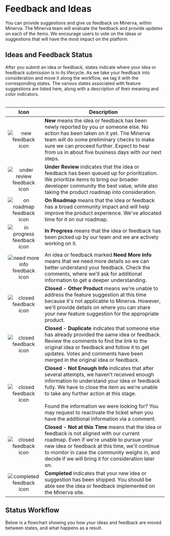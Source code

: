 # Feedback and Ideas     
You can provide suggestions and give us feedback on Minerva, within Minerva. The Minerva team will evaluate the feedback and provide updates on each of the items. We encourage users to vote on the ideas or suggestions that will have the most impact on the platform.
## Ideas and Feedback Status
After you submit an idea or feedback, states indicate where your idea or feedback submission is in its lifecycle. As we take your feedback into consideration and move it along the workflow, we tag it with the corresponding states. The various states associated with feature suggestions are listed here, along with a description of their meaning and color indicators.<br/><br/>

| Icon  | Description |
| :---------------:  | ----  |
| ![new feedback icon](https://github.com/MicrosoftDocs/microsoft-qa-docs/blob/master/microsoft-qa-docs/support-docs/media/Minerva_Feedback_New.PNG) | **New** means the idea or feedback has been newly reported by you or someone else. No action has been taken on it yet. The Minerva team will do some preliminary checks to make sure we can proceed further. Expect to hear from us in about five business days with our next steps.  |
| ![under review feedback icon](https://github.com/MicrosoftDocs/microsoft-qa-docs/blob/master/microsoft-qa-docs/support-docs/media/Minerva_Feedback_UnderReview.PNG) | **Under Review** indicates that the idea or feedback has been queued up for prioritization. We prioritize items to bring our broader developer community the best value, while also taking the product roadmap into consideration.  |
| ![on roadmap feedback icon](https://github.com/MicrosoftDocs/microsoft-qa-docs/blob/master/microsoft-qa-docs/support-docs/media/Minerva_Feedback_OnRoadmap.PNG) | **On Roadmap** means that the idea or feedback has a broad community impact and will help improve the product experience. We've allocated time for it on our roadmap. |
| ![in progress feedback icon](https://github.com/MicrosoftDocs/microsoft-qa-docs/blob/master/microsoft-qa-docs/support-docs/media/Minerva_Feedback_InProgress.PNG) | **In Progress** means that the idea or feedback has been picked up by our team and we are actively working on it. |
|![need more info feedback icon](https://github.com/MicrosoftDocs/microsoft-qa-docs/blob/master/microsoft-qa-docs/support-docs/media/Minerva_Feedback_NeedMoreInfo.PNG) | An idea or feedback marked **Need More Info** means that we need more details so we can better understand your feedback. Check the comments, where we'll ask for additional information to get a deeper understanding.  |
| ![closed feedback icon](https://github.com/MicrosoftDocs/microsoft-qa-docs/blob/master/microsoft-qa-docs/support-docs/media/Minerva_Feedback_Closed.PNG)  | **Closed - Other Product** means we're unable to address the feature suggestion at this time because it's not applicable to Minerva. However, we'll provide details on where you can share your new feature suggestion for the appropriate product. |
| ![closed feedback icon](https://github.com/MicrosoftDocs/microsoft-qa-docs/blob/master/microsoft-qa-docs/support-docs/media/Minerva_Feedback_Closed.PNG)  | **Closed - Duplicate** indicates that someone else has already provided the same idea or feedback. Review the comments to find the link to the original idea or feedback and follow it to get updates. Votes and comments have been merged in the original idea or feedback.  |
| ![closed feedback icon](https://github.com/MicrosoftDocs/microsoft-qa-docs/blob/master/microsoft-qa-docs/support-docs/media/Minerva_Feedback_Closed.PNG)  | **Closed - Not Enough Info** indicates that after several attempts, we haven’t received enough information to understand your idea or feedback fully. We have to close the item as we're unable to take any further action at this stage.<br/><br/>Found the information we were looking for? You may request to reactivate the ticket when you have the additional information via a comment. |
| ![closed feedback icon](https://github.com/MicrosoftDocs/microsoft-qa-docs/blob/master/microsoft-qa-docs/support-docs/media/Minerva_Feedback_Closed.PNG)  | **Closed - Not at this Time** means that the idea or feedback is not aligned with our current roadmap. Even if we're unable to pursue your new idea or feedback at this time, we'll continue to monitor in case the community weighs in, and decide if we will bring it for consideration later on. |
| ![completed feedback icon](https://github.com/MicrosoftDocs/microsoft-qa-docs/blob/master/microsoft-qa-docs/support-docs/media/Minerva_Feedback_Completed.PNG)  | **Completed** indicates that your new idea or suggestion has been shipped. You should be able see the idea or feedback implemented on the Minerva site. |

## Status Workflow
Below is a flowchart showing you how your ideas and feedback are moved between states, and what happens as a result.

